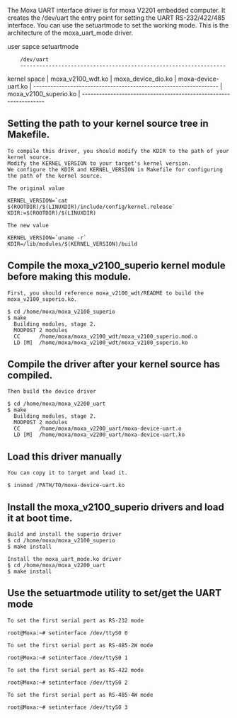 The Moxa UART interface driver is for moxa V2201 embedded computer. It creates the /dev/uart the entry point for setting the UART RS-232/422/485 interface. 
You can use the setuartmode to set the working mode.
This is the architecture of the moxa_uart_mode driver.


user sapce	setuartmode

		/dev/uart
		-----------------------------------------------------------------
kernel space	| moxa_v2100_wdt.ko  |  moxa_device_dio.ko |  moxa-device-uart.ko  |
		-----------------------------------------------------------------
		| moxa_v2100_superio.ko                                          | 
		-----------------------------------------------------------------


## Setting the path to your kernel source tree in Makefile.

	To compile this driver, you should modify the KDIR to the path of your kernel source. 
	Modify the KERNEL_VERSION to your target's kernel version.
	We configure the KDIR and KERNEL_VERSION in Makefile for configuring the path of the kernel source.

	The original value

	KERNEL_VERSION=`cat $(ROOTDIR)/$(LINUXDIR)/include/config/kernel.release`
	KDIR:=$(ROOTDIR)/$(LINUXDIR)

	The new value

	KERNEL_VERSION=`uname -r`
	KDIR=/lib/modules/$(KERNEL_VERSION)/build

## Compile the moxa_v2100_superio kernel module before making this module.

	First, you should reference moxa_v2100_wdt/README to build the moxa_v2100_superio.ko.

	$ cd /home/moxa/moxa_v2100_superio
	$ make
	  Building modules, stage 2.
	  MODPOST 2 modules
	  CC      /home/moxa/moxa_v2100_wdt/moxa_v2100_superio.mod.o
	  LD [M]  /home/moxa/moxa_v2100_wdt/moxa_v2100_superio.ko

## Compile the driver after your kernel source has compiled.

	Then build the device driver

	$ cd /home/moxa/moxa_v2200_uart
	$ make
	  Building modules, stage 2.
	  MODPOST 2 modules
	  CC      /home/moxa/moxa_v2200_uart/moxa-device-uart.o
	  LD [M]  /home/moxa/moxa_v2200_uart/moxa-device-uart.ko

## Load this driver manually

	You can copy it to target and load it.

	$ insmod /PATH/TO/moxa-device-uart.ko

## Install the moxa_v2100_superio drivers and load it at boot time.

	Build and install the superio driver
	$ cd /home/moxa/moxa_v2100_superio
	$ make install

	Install the moxa_uart_mode.ko driver
	$ cd /home/moxa/moxa_v2200_uart
	$ make install

## Use the setuartmode utility to set/get the UART mode

	To set the first serial port as RS-232 mode

	root@Moxa:~# setinterface /dev/ttyS0 0

	To set the first serial port as RS-485-2W mode

	root@Moxa:~# setinterface /dev/ttyS0 1

	To set the first serial port as RS-422 mode

	root@Moxa:~# setinterface /dev/ttyS0 2

	To set the first serial port as RS-485-4W mode

	root@Moxa:~# setinterface /dev/ttyS0 3

